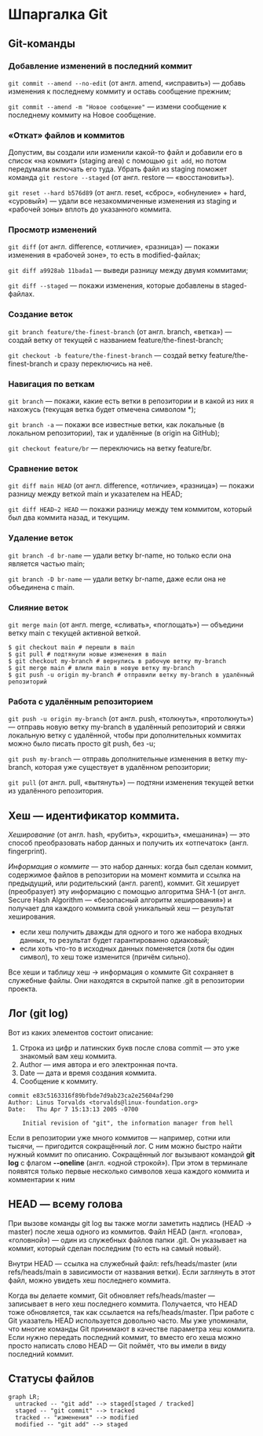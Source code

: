 # Шпаргалка Git
## Git-команды
### Добавление изменений в последний коммит
```git commit --amend --no-edit``` (от англ. amend, «исправить») — добавь изменения к последнему коммиту и оставь сообщение прежним;

```git commit --amend -m "Новое сообщение"``` — измени сообщение к последнему коммиту на Новое сообщение.
### «Откат» файлов и коммитов
Допустим, вы создали или изменили какой-то файл и добавили его в список «на коммит» (staging area) с помощью ```git add```, но потом передумали включать его туда. Убрать файл из staging поможет команда ```git restore --staged``` <file> (от англ. restore — «восстановить»).

```git reset --hard b576d89``` (от англ. reset, «сброс», «обнуление» + hard, «суровый») — удали все незакоммиченные изменения из staging и «рабочей зоны» вплоть до указанного коммита.
### Просмотр изменений
```git diff``` (от англ. difference, «отличие», «разница») — покажи изменения в «рабочей зоне», то есть в modified-файлах;

```git diff a9928ab 11bada1``` — выведи разницу между двумя коммитами;

```git diff --staged``` — покажи изменения, которые добавлены в staged-файлах.
### Создание веток
```git branch feature/the-finest-branch``` (от англ. branch, «ветка») — создай ветку от текущей с названием feature/the-finest-branch;

```git checkout -b feature/the-finest-branch``` — создай ветку feature/the-finest-branch и сразу переключись на неё.
### Навигация по веткам
```git branch``` — покажи, какие есть ветки в репозитории и в какой из них я нахожусь (текущая ветка будет отмечена символом *);

```git branch -a``` — покажи все известные ветки, как локальные (в локальном репозитории), так и удалённые (в origin на GitHub);

```git checkout feature/br``` — переключись на ветку feature/br.
### Сравнение веток
```git diff main HEAD``` (от англ. difference, «отличие», «разница») — покажи разницу между веткой main и указателем на HEAD;

```git diff HEAD~2 HEAD``` — покажи разницу между тем коммитом, который был два коммита назад, и текущим.
### Удаление веток
```git branch -d br-name``` — удали ветку br-name, но только если она является частью main;

```git branch -D br-name``` — удали ветку br-name, даже если она не объединена с main.
### Слияние веток
```git merge main``` (от англ. merge, «сливать», «поглощать») — объедини ветку main с текущей активной веткой.

```
$ git checkout main # перешли в main
$ git pull # подтянули новые изменения в main
$ git checkout my-branch # вернулись в рабочую ветку my-branch
$ git merge main # влили main в новую ветку my-branch
$ git push -u origin my-branch # отправили ветку my-branch в удалённый репозиторий
```
### Работа с удалённым репозиторием
```git push -u origin my-branch``` (от англ. push, «толкнуть», «протолкнуть») — отправь новую ветку my-branch в удалённый репозиторий и свяжи локальную ветку с удалённой, чтобы при дополнительных коммитах можно было писать просто git push, без -u;

```git push my-branch``` — отправь дополнительные изменения в ветку my-branch, которая уже существует в удалённом репозитории;

```git pull``` (от англ. pull, «вытянуть») — подтяни изменения текущей ветки из удалённого репозитория.

## Хеш — идентификатор коммита.
*Хеширование* (от англ. hash, «рубить», «крошить», «мешанина») — это способ преобразовать набор данных и получить их «отпечаток» (англ. fingerprint).

*Информация о коммите* — это набор данных: когда был сделан коммит, содержимое файлов в репозитории на момент коммита и ссылка на предыдущий, или родительский (англ. parent), коммит. Git хеширует (преобразует) эту информацию с помощью алгоритма SHA-1 (от англ. Secure Hash Algorithm — «безопасный алгоритм хеширования») и получает для каждого коммита свой уникальный хеш — результат хеширования.
* если хеш получить дважды для одного и того же набора входных данных, то результат будет гарантированно одиаковый;
* если хоть что-то в исходных данных поменяется (хотя бы один символ), то хеш тоже изменится (причём сильно).
  
Все хеши и таблицу хеш → информация о коммите Git сохраняет в служебные файлы. Они находятся в скрытой папке .git в репозитории проекта.

## **Лог (git log)** 
Вот из каких элементов состоит описание:
1. Строка из цифр и латинских букв после слова commit — это уже знакомый вам хеш коммита.
2. Author — имя автора и его электронная почта.
3. Date — дата и время создания коммита.
4. Сообщение к коммиту.
```
commit e83c5163316f89bfbde7d9ab23ca2e25604af290
Author: Linus Torvalds <torvalds@linux-foundation.org>
Date:   Thu Apr 7 15:13:13 2005 -0700

    Initial revision of "git", the information manager from hell
```
Если в репозитории уже много коммитов — например, сотни или тысячи, — пригодится сокращённый лог. С ним можно быстро найти нужный коммит по описанию. Сокращённый лог вызывают командой **git log** с флагом **--oneline** (англ. «одной строкой»). При этом в терминале появятся только первые несколько символов хеша каждого коммита и комментарии к ним

## **HEAD — всему голова**
При вызове команды git log вы также могли заметить надпись (HEAD -> master) после хеша одного из коммитов. Файл HEAD (англ. «голова», «головной») — один из служебных файлов папки .git. Он указывает на коммит, который сделан последним (то есть на самый новый).

Внутри HEAD — ссылка на служебный файл: refs/heads/master (или refs/heads/main в зависимости от названия ветки). Если заглянуть в этот файл, можно увидеть хеш последнего коммита.

Когда вы делаете коммит, Git обновляет refs/heads/master — записывает в него хеш последнего коммита. Получается, что HEAD тоже обновляется, так как ссылается на refs/heads/master. При работе с Git указатель HEAD используется довольно часто. Мы уже упоминали, что многие команды Git принимают в качестве параметра хеш коммита. Если нужно передать последний коммит, то вместо его хеша можно просто написать слово HEAD — Git поймёт, что вы имели в виду последний коммит.

## **Статусы файлов**
```mermaid
graph LR;
  untracked -- "git add" --> staged[staged / tracked]
  staged -- "git commit" --> tracked  
  tracked -- "изменения" --> modified
  modified -- "git add" --> staged
```
